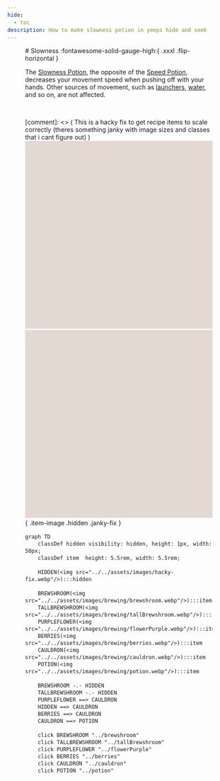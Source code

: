 ```yaml
---
hide:
  - toc
description: How to make slowness potion in yeeps hide and seek
---
```

<figure markdown="1">
# Slowness
:fontawesome-solid-gauge-high:{ .xxxl .flip-horizontal }

The [Slowness Potion](../brewing/slowness.md), the opposite of the [Speed Potion](../brewing/speed.md), decreases your movement speed when pushing off with your hands. Other sources of movement, such as [launchers](), [water](), and so on, are not affected.


<br />

[comment]: <> ( This is a hacky fix to get recipe items to scale correctly (theres something janky with image sizes and classes that i cant figure out) )
<img src="../../assets/images/hacky-fix.webp" class="item-image hidden janky-fix">
![hacky_fix](../assets/images/hacky-fix.webp){ .item-image .hidden .janky-fix }
```mermaid
graph TD
    classDef hidden visibility: hidden, height: 1px, width: 50px;
    classDef item  height: 5.5rem, width: 5.5rem;

    HIDDEN(<img src="../../assets/images/hacky-fix.webp"/>):::hidden

    BREWSHROOM(<img src="../../assets/images/brewing/brewshroom.webp"/>):::item
    TALLBREWSHROOM(<img src="../../assets/images/brewing/tallBrewshroom.webp"/>):::item
    PURPLEFLOWER(<img src="../../assets/images/brewing/flowerPurple.webp"/>):::item
    BERRIES(<img src="../../assets/images/brewing/berries.webp"/>):::item
    CAULDRON(<img src="../../assets/images/brewing/cauldron.webp"/>):::item
    POTION(<img src="../../assets/images/brewing/potion.webp"/>):::item

    BREWSHROOM -.- HIDDEN
    TALLBREWSHROOM -.- HIDDEN
    PURPLEFLOWER ==> CAULDRON
    HIDDEN ==> CAULDRON
    BERRIES ==> CAULDRON
    CAULDRON ==> POTION

    click BREWSHROOM "../brewshroom"
    click TALLBREWSHROOM "../tallBrewshroom"
    click PURPLEFLOWER "../flowerPurple"
    click BERRIES "../berries"
    click CAULDRON "../cauldron"
    click POTION "../potion"
```
</figure>